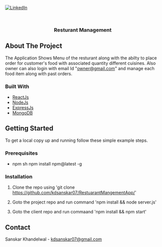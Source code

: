[![LinkedIn][linkedin-shield]][linkedin-url]

<!-- PROJECT LOGO -->
<br />
<p align="center">
  <a href="https://github.com/othneildrew/Best-README-Template">
  </a>

  <h3 align="center">Resturant Management</h3>

  <!-- <p align="center">
    Expense Tracker
    <br />
    <br />
    <br />
   
  </p> -->
</p>

<!-- TABLE OF CONTENTS
<details open="open">
  <summary>Table of Contents</summary>
  <ol>
    <li>
      <a href="#about-the-project">About The Project</a>
      <ul>
        <li><a href="#built-with">Built With</a></li>
      </ul>
    </li>
    <li>
      <a href="#getting-started">Getting Started</a>
      <ul>
        <li><a href="#prerequisites">Prerequisites</a></li>
        <li><a href="#installation">Installation</a></li>
      </ul>
    </li>
   
  </ol>
</details> -->

<!-- ABOUT THE PROJECT -->

## About The Project

The Application Shows Menu of the resturant along with the abilty to place order for customer's food with associated quantity different cuisines.
Also owner can also login with email Id "owner@gmail.com" and manage each food item along with past orders.

<!-- ### Timeline

![Timeline][timeline]


### Flow Chart

![flowchart][flowchart] -->

### Built With

- [ReactJs](https://reactjs.org/)
- [NodeJs](https://nodejs.org/en/)
- [ExpressJs](https://expressjs.com/)
- [MongoDB](https://www.mongodb.com/)


<!-- GETTING STARTED -->

## Getting Started

To get a local copy up and running follow these simple example steps.

### Prerequisites

- npm
  sh
  npm install npm@latest -g
  

### Installation

1. Clone the repo using 'git clone https://github.com/kdsanskar07/RestuarantMangementApp/'

2. Goto the project repo and run command 'npm install && node server.js' 

3. Goto the client repo and run commaand 'npm install && npm start' 
   
<!-- USAGE EXAMPLES

## Usage

This web application allows user to have a convinient video conversation.

For User Manual, please refer to the [User Manual](https://example.com) -->

<!-- CONTACT -->

## Contact

Sanskar Khandelwal - kdsanskar07@gmail.com

<!-- Project Link: [http://trackend.herokuapp.com/](http://trackend.herokuapp.com/) -->

<!-- ACKNOWLEDGEMENTS -->

<!-- ## Acknowledgements -->

<!-- I would like to express my special thanks of gratitude to my mentor Ms Himadri Kakar and Mr Akash Goyal as well as Microsoft who gave me the golden opportunity to do this wonderful project in Engage, which also helped me in doing a lot of Research and I came to know about so many new things I am really thankful to them.
Secondly I would also like to thank Chaitanya Mathur and my friends who helped me a lot in finalizing this project within the limited time frame. -->

<!-- MARKDOWN LINKS & IMAGES -->
<!-- https://www.markdownguide.org/basic-syntax/#reference-style-links -->

[linkedin-shield]: https://img.shields.io/badge/-LinkedIn-black.svg?style=for-the-badge&logo=linkedin&colorB=555
[linkedin-url]: https://www.linkedin.com/in/sanskar-khandelwal-337347161/
<!-- [timeline]: images/timeline.jpg
[flowchart]: images/flowdiagram.jpg -->
